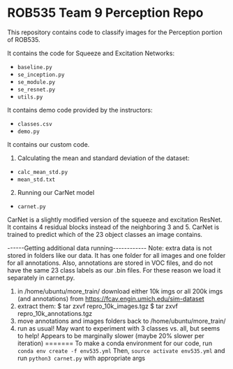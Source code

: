 # ROB535 Team 9 Perception Repo

This repository contains code to classify images for the Perception portion of ROB535.

It contains the code for Squeeze and Excitation Networks:
- `baseline.py`
- `se_inception.py`
- `se_module.py`
- `se_resnet.py`
- `utils.py`

It contains demo code provided by the instructors:
- `classes.csv`
- `demo.py`

It contains our custom code.

1) Calculating the mean and standard deviation of the dataset:
- `calc_mean_std.py`
- `mean_std.txt`

2) Running our CarNet model
- `carnet.py`

CarNet is a slightly modified version of the squeeze and excitation ResNet. It contains 4 residual blocks instead of the neighboring 3 and 5.
CarNet is trained to predict which of the 23 object classes an image contains. 

------Getting additional data running------------
Note: extra data is not stored in folders like our data. It has one folder for all images and one folder for all annotations. Also, annotations are stored in VOC files, and do not have the same 23 class labels as our .bin files. For these reason we load it separately in carnet.py.

1) in /home/ubuntu/more_train/ download either 10k imgs or all 200k imgs (and annotations) from https://fcav.engin.umich.edu/sim-dataset
2) extract them:
$ tar zxvf repro_10k_images.tgz
$ tar zxvf repro_10k_annotations.tgz
3) move annotations and images folders back to /home/ubuntu/more_train/
4) run as usual! May want to experiment with 3 classes vs. all, but seems to help! Appears to be marginally slower (maybe 20% slower per iteration)
=======
To make a conda environment for our code, run `conda env create -f env535.yml`
Then, `source activate env535.yml` and run `python3 carnet.py` with appropriate args
